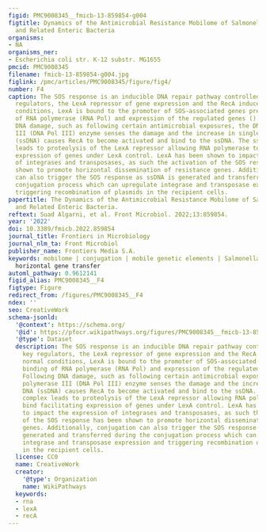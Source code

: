 ```yaml
---
figid: PMC9008345__fmicb-13-859854-g004
figtitle: Dynamics of the Antimicrobial Resistance Mobilome of Salmonella enterica
  and Related Enteric Bacteria
organisms:
- NA
organisms_ner:
- Escherichia coli str. K-12 substr. MG1655
pmcid: PMC9008345
filename: fmicb-13-859854-g004.jpg
figlink: /pmc/articles/PMC9008345/figure/fig4/
number: F4
caption: The SOS response is an inducible DNA repair pathway controlled by two key
  regulators, the LexA repressor of gene expression and the RecA inducer. Under normal
  conditions, LexA is bound to the promoter of SOS-associated genes preventing binding
  of RNA polymerase (RNA Pol) and expression of the regulated genes (). Following
  DNA damage, such as following certain antimicrobial exposures, the DNA polymerase
  III (DNA Pol III) enzyme senses the damage and the increase in single-stranded DNA
  (ssDNA) causes RecA to become activated and bind to the ssDNA. The ssDNA/RecA complex
  leads to proteolysis of the LexA repressor allowing RNA polymerase to bind facilitating
  expression of genes under LexA control. LexA has been shown to impact the expression
  of integrases and transposases, as such the activation of the SOS response has been
  shown to promote horizontal dissemination of resistance genes. Additionally, conjugation
  can also trigger the SOS response as ssDNA is generated and transferred during the
  conjugation process which can upregulate integrase and transposase expression and
  triggering recombination of plasmids in the recipient cells.
papertitle: The Dynamics of the Antimicrobial Resistance Mobilome of Salmonella enterica
  and Related Enteric Bacteria.
reftext: Suad Algarni, et al. Front Microbiol. 2022;13:859854.
year: '2022'
doi: 10.3389/fmicb.2022.859854
journal_title: Frontiers in Microbiology
journal_nlm_ta: Front Microbiol
publisher_name: Frontiers Media S.A.
keywords: mobilome | conjugation | mobile genetic elements | Salmonella enterica |
  horizontal gene transfer
automl_pathway: 0.9612141
figid_alias: PMC9008345__F4
figtype: Figure
redirect_from: /figures/PMC9008345__F4
ndex: ''
seo: CreativeWork
schema-jsonld:
  '@context': https://schema.org/
  '@id': https://pfocr.wikipathways.org/figures/PMC9008345__fmicb-13-859854-g004.html
  '@type': Dataset
  description: The SOS response is an inducible DNA repair pathway controlled by two
    key regulators, the LexA repressor of gene expression and the RecA inducer. Under
    normal conditions, LexA is bound to the promoter of SOS-associated genes preventing
    binding of RNA polymerase (RNA Pol) and expression of the regulated genes ().
    Following DNA damage, such as following certain antimicrobial exposures, the DNA
    polymerase III (DNA Pol III) enzyme senses the damage and the increase in single-stranded
    DNA (ssDNA) causes RecA to become activated and bind to the ssDNA. The ssDNA/RecA
    complex leads to proteolysis of the LexA repressor allowing RNA polymerase to
    bind facilitating expression of genes under LexA control. LexA has been shown
    to impact the expression of integrases and transposases, as such the activation
    of the SOS response has been shown to promote horizontal dissemination of resistance
    genes. Additionally, conjugation can also trigger the SOS response as ssDNA is
    generated and transferred during the conjugation process which can upregulate
    integrase and transposase expression and triggering recombination of plasmids
    in the recipient cells.
  license: CC0
  name: CreativeWork
  creator:
    '@type': Organization
    name: WikiPathways
  keywords:
  - rna
  - lexA
  - recA
---
```

